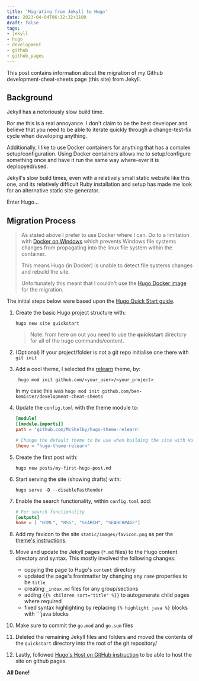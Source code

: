 ```yaml
---
title: 'Migrating from Jekyll to Hugo'
date: 2023-04-04T06:12:32+1100
draft: false
tags:
- jekyll
- hugo
- development
- github
- github_pages
---
```


This post contains information about the migration of my Github development-cheat-sheets page (this site) from Jekyll.
<!--more-->

## Background

Jekyll has a notoriously slow build time.

Ror me this is a real annoyance. I don't claim to be the best developer and believe that you need to be able to iterate
quickly through a change-test-fix cycle when developing anything.

Additionally, I like to use Docker containers for anything that has a complex setup/configuration. Using Docker containers
allows me to setup/configure something once and have it run the same way where-ever it is deplopyed/used.
 
Jekyll's slow build times, even with a relatively small static website like this one, and its relatively difficult Ruby 
installation and setup has made me look for an alternative static site generator.

Enter Hugo...

## Migration Process

> As stated above I prefer to use Docker where I can. 
> Do to a limitation with [Docker on Windows](https://forums.docker.com/t/file-system-watch-does-not-work-with-mounted-volumes/12038/25)
> which prevents Windows file systems changes from propagating into the linux file system within the container. 
> 
> This means Hugo (in Docker) is unable to detect file systems changes and rebuild the site.
> 
> Unfortunately this meant that I couldn't use the [Hugo Docker image](https://hub.docker.com/r/klakegg/hugo) for the migration.

The initial steps below were based upon the [Hugo Quick Start guide](https://gohugo.io/getting-started/quick-start/).

1. Create the basic Hugo project structure with:
    ```shell
    hugo new site quickstart 
    ```

   > Note: from here on out you need to use the **quickstart** directory for all of the hugo commands/content.

2. (Optional) If your project/folder is not a git repo initialise one there with `git init`

3. Add a cool theme, I selected the [relearn](https://themes.gohugo.io/themes/hugo-theme-relearn/) theme, by:
   ```shell
    hugo mod init github.com/<your_user>/<your_project>
    ```
   In my case this was ``hugo mod init github.com/ben-kemister/development-cheat-sheets``

4. Update the `config.toml` with the theme module to:
    ```toml
    [module]
    [[module.imports]]
    path = 'github.com/McShelby/hugo-theme-relearn'
   
   # Change the default theme to be use when building the site with Hugo
   theme = "hugo-theme-relearn"
    ```
   
5. Create the first post with:
    ```shell
    hugo new posts/my-first-hugo-post.md 
    ```
   
6. Start serving the site (showing drafts) with:
    ```shell
    hugo serve -D --disableFastRender
    ```
   
7. Enable the search functionality, within `config.toml` add:
   ```toml
   # For search functionality
   [outputs]
   home = [ "HTML", "RSS", "SEARCH", "SEARCHPAGE"]
   ```
8. Add my favicon to the site `static/images/favicon.png` as per the [theme's instructions](https://mcshelby.github.io/hugo-theme-relearn/basics/customization/index.html#change-the-favicon).
9. Move and update the Jekyll pages (`*.md` files) to the Hugo content directory and syntax. This mostly involved the following changes:
   * copying the page to Hugo's `content` directory
   * updated the page's frontmatter by changing any `name` properties to be `title`
   * creating `_index.md` files for any group/sections
   * adding `{{% children sort="title" %}}` to autogenerate child pages where required
   * fixed syntax highlighting by replacing `{% highlight java %}` blocks with ```java blocks

10. Make sure to commit the `go.mod` and `go.sum` files

11. Deleted the remaining Jekyll files and folders and moved the contents of the `quickstart` directory into the root of the git repository/

12. Lastly, followed [Hugo's Host on GitHub instruction](https://gohugo.io/hosting-and-deployment/hosting-on-github/) to 
    be able to host the site on github pages.

**All Done!**
